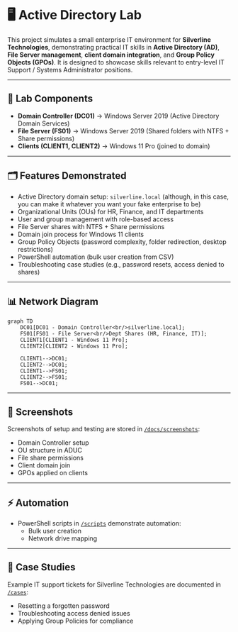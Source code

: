 # 🖥️ Active Directory Lab

This project simulates a small enterprise IT environment for **Silverline Technologies**, demonstrating practical IT skills in **Active Directory (AD)**, **File Server management**, **client domain integration**, and **Group Policy Objects (GPOs)**. It is designed to showcase skills relevant to entry-level IT Support / Systems Administrator positions.

---

## 🔧 Lab Components
- **Domain Controller (DC01)** → Windows Server 2019 (Active Directory Domain Services)
- **File Server (FS01)** → Windows Server 2019 (Shared folders with NTFS + Share permissions)
- **Clients (CLIENT1, CLIENT2)** → Windows 11 Pro (joined to domain)

---

## 🗂️ Features Demonstrated
- Active Directory domain setup: `silverline.local` (although, in this case, you can make it whatever you want your fake enterprise to be)
- Organizational Units (OUs) for HR, Finance, and IT departments
- User and group management with role-based access
- File Server shares with NTFS + Share permissions
- Domain join process for Windows 11 clients
- Group Policy Objects (password complexity, folder redirection, desktop restrictions)
- PowerShell automation (bulk user creation from CSV)
- Troubleshooting case studies (e.g., password resets, access denied to shares)

---

## 📊 Network Diagram
```mermaid
graph TD
    DC01[DC01 - Domain Controller<br/>silverline.local];
    FS01[FS01 - File Server<br/>Dept Shares (HR, Finance, IT)];
    CLIENT1[CLIENT1 - Windows 11 Pro];
    CLIENT2[CLIENT2 - Windows 11 Pro];

    CLIENT1-->DC01;
    CLIENT2-->DC01;
    CLIENT1-->FS01;
    CLIENT2-->FS01;
    FS01-->DC01;
```
---

## 📸 Screenshots
Screenshots of setup and testing are stored in [`/docs/screenshots`](docs/screenshots):
- Domain Controller setup
- OU structure in ADUC
- File share permissions
- Client domain join
- GPOs applied on clients

---

## ⚡ Automation
- PowerShell scripts in [`/scripts`](scripts) demonstrate automation:
  - Bulk user creation
  - Network drive mapping

---

## 📝 Case Studies
Example IT support tickets for Silverline Technologies are documented in [`/cases`](cases):
- Resetting a forgotten password
- Troubleshooting access denied issues
- Applying Group Policies for compliance


